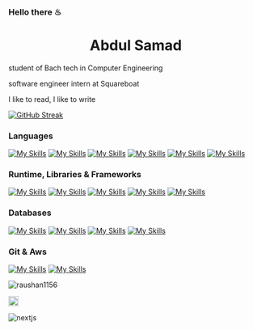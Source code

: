 <!-- ![Screenshot from 2023-01-25 22-47-20](https://user-images.githubusercontent.com/62374784/216936366-4d4c0e98-73f6-4c43-bc6c-b3b0e093dcfb.png) -->

### Hello there ♨
<h1 align="center">Abdul Samad</h1>

student of Bach tech in Computer Engineering

software engineer intern at Squareboat

I like to read, I like to write

[![GitHub Streak](https://github-readme-streak-stats.herokuapp.com?user=mr-loop-1&hide_current_streak=true&hide_longest_streak=true)](https://git.io/streak-stats)

### Languages
[![My Skills](https://skillicons.dev/icons?i=c)](https://en.cppreference.com/w/c)
[![My Skills](https://skillicons.dev/icons?i=cpp)](https://en.cppreference.com/w/c)
[![My Skills](https://skillicons.dev/icons?i=python)](https://en.cppreference.com/w/c)
[![My Skills](https://skillicons.dev/icons?i=js)](https://en.cppreference.com/w/c)
[![My Skills](https://skillicons.dev/icons?i=ts)](https://en.cppreference.com/w/c)
[![My Skills](https://skillicons.dev/icons?i=go)](https://en.cppreference.com/w/c)

### Runtime, Libraries & Frameworks
[![My Skills](https://skillicons.dev/icons?i=nodejs)](https://en.cppreference.com/w/c)
[![My Skills](https://skillicons.dev/icons?i=express)](https://en.cppreference.com/w/c)
[![My Skills](https://skillicons.dev/icons?i=nestjs)](https://en.cppreference.com/w/c)
[![My Skills](https://skillicons.dev/icons?i=react)](https://en.cppreference.com/w/c)
[![My Skills](https://skillicons.dev/icons?i=nextjs)](https://en.cppreference.com/w/c)

### Databases
[![My Skills](https://skillicons.dev/icons?i=mysql)](https://en.cppreference.com/w/c)
[![My Skills](https://skillicons.dev/icons?i=postgres)](https://en.cppreference.com/w/c)
[![My Skills](https://skillicons.dev/icons?i=mongodb)](https://en.cppreference.com/w/c)
[![My Skills](https://skillicons.dev/icons?i=redis)](https://en.cppreference.com/w/c)

### Git & Aws
[![My Skills](https://skillicons.dev/icons?i=git)](https://en.cppreference.com/w/c)
[![My Skills](https://skillicons.dev/icons?i=aws)](https://en.cppreference.com/w/c)

<p align="left"> <img src="https://komarev.com/ghpvc/?username=raushan1156&label=Profile%20views&color=0e75b6&style=flat" alt="raushan1156" /> </p>

<img width="20px" src='https://cdn.jsdelivr.net/gh/devicons/devicon/icons/devicon/devicon-original.svg'>

<!-- <img src='https://cdn.jsdelivr.net/gh/devicons/devicon/icons/devicon/devicon-original.svg'> -->
![nextjs](https://github.com/mr-loop-1/mr-loop-1/assets/62374784/4510ab45-25e5-40e2-b50b-bd0672658bde)


<!--
**mr-loop-1/mr-loop-1** is a ✨ _special_ ✨ repository because its `README.md` (this file) appears on your GitHub profile.

Here are some ideas to get you started:

- 🔭 I’m currently working on ...
- 🌱 I’m currently learning ...
- 👯 I’m looking to collaborate on ...
- 🤔 I’m looking for help with ...
- 💬 Ask me about ...
- 📫 How to reach me: ...
- 😄 Pronouns: ...
- ⚡ Fun fact: ...
-->
